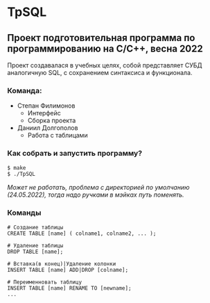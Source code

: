 # TpSQL

## Проект подготовительная программа по программированию на С/С++, весна 2022

Проект создавалася в учебных целях, собой представляет СУБД аналогичную SQL, с сохранением синтаксиса и функционала. 

### Команда:

* Степан Филимонов
    * Интерфейс
    * Сборка проекта
* Даниил Долгополов
    * Работа с таблицами

### Как собрать и запустить программу?
```bash
$ make
$ ./TpSQL
```

*Может не работать, проблема с директорией по умолчанию (24.05.2022), тогда надо ручками в мэйках путь поменять.*

### Команды
```
# Создание таблицы
CREATE TABLE [name] ( colname1, colname2, ... );

# Удаление таблицы
DROP TABLE [name];

# Вставка(в конец)|Удаление колонки
INSERT TABLE [name] ADD|DROP [colname];

# Переименновать таблицу
INSERT TABLE [name] RENAME TO [newname];
...
```
